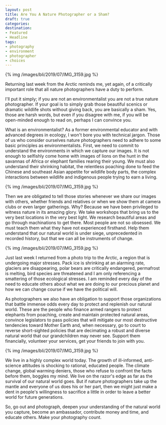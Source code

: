```yaml
---
layout: post
title: Are You A Nature Photographer or a Sham?
draft: true
categories: 
destination: 
- Featured
- Headline
tags:
- photography
- environment
- photographer
- choices
---
```


{% img /images/bli/2019/07/IMG\_3159.jpg %}

Returning last week from the Arctic reminds me, yet again, of a critically important role that all nature photographers have a duty to perform. 

I'll put it simply; if you are not an environmentalist you are not a true nature photographer. If your goal is to simply grab those beautiful scenics or dramatic wildlife shots without giving back, you are basically a sham. Yes, those are harsh words, but even if you disagree with me, if you will be open-minded enough to read on, perhaps I can convince you. 

What is an environmentalist? As a former environmental educator and with advanced degrees in ecology, I won't bore you with technical jargon. Those of us who consider ourselves nature photographers need to adhere to some basic principles as environmentalists. First, we need to commit to understand the environments in which we capture our images. It is not enough to selfishly come home with images of lions on the hunt in the savannas of Africa or elephant families rearing their young. We must also understand their shrinking habitat, the relentless poaching done to feed the Chinese and southeast Asian appetite for wildlife body parts, the complex interactions between wildlife and indigenous people trying to earn a living. 

{% img /images/bli/2019/07/IMG\_3159.jpg %}

Then we are obligated to tell those stories whenever we share our images with others, whether friends and relatives or when we show them at camera clubs or even larger gatherings. Why? Because we have been privileged to witness nature in its amazing glory. We take workshops that bring us to the very best locations in the very best light. We research beautiful areas and go through machinations to get there. Most people are not so obsessed. We must teach them what they have not experienced firsthand. Help them understand that our natural world is under siege, unprecedented in recorded history, but that we can all be instruments of change.

{% img /images/bli/2019/07/IMG\_3159.jpg %}

Just last week I returned from a photo trip to the Arctic, a region that is undergoing major stresses. Pack ice is shrinking at an alarming rate, glaciers are disappearing, polar bears are critically endangered, permafrost is melting, bird species are threatened and I am only referencing a smattering of those ecological stresses. I am reminded every day of the need to educate others about what we are doing to our precious planet and how we can change course if we have the political will. 

As photographers we also have an obligation to support those organizations that battle immense odds every day to protect and replenish our natural world. These are the people who finance armed rangers to protect elephants from poaching, create and maintain protected natural areas, convince legislators to pass policies that will mitigate our most destructive tendencies toward Mother Earth and, when necessary, go to court to reverse short-sighted policies that are decimating a robust and diverse natural world that our grandchildren may never see. Support them financially, volunteer your services, get your friends to join with you. 

{% img /images/bli/2019/07/IMG\_3159.jpg %}

We live in a highly complex world today. The growth of ill-informed, anti-science attitudes is shocking to rational, educated people. The climate change, global warming deniers, those who refuse to confront the facts before them, boggles my mind. We live on the razor's edge as far as the survival of our natural world goes. But if nature photographers take up the mantle and everyone of us does his or her part, then we might just make a dent in people's willingness to sacrifice a little in order to leave a better world for future generations. 

So, go out and photograph, deepen your understanding of the natural world you capture, become an ambassador, contribute money and time, and educate others. Make your photography count. 